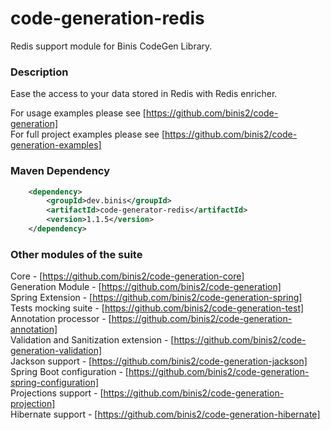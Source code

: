 # code-generation-redis

Redis support module for Binis CodeGen Library.

### Description

Ease the access to your data stored in Redis with Redis enricher.


For usage examples please see [https://github.com/binis2/code-generation]    
For full project examples please see [https://github.com/binis2/code-generation-examples] 

### Maven Dependency
```xml
    <dependency>
        <groupId>dev.binis</groupId>
        <artifactId>code-generator-redis</artifactId>
        <version>1.1.5</version>
    </dependency>
```

### Other modules of the suite

Core - [https://github.com/binis2/code-generation-core]   
Generation Module - [https://github.com/binis2/code-generation]   
Spring Extension - [https://github.com/binis2/code-generation-spring]   
Tests mocking suite - [https://github.com/binis2/code-generation-test]   
Annotation processor - [https://github.com/binis2/code-generation-annotation]   
Validation and Sanitization extension - [https://github.com/binis2/code-generation-validation]   
Jackson support - [https://github.com/binis2/code-generation-jackson]   
Spring Boot configuration - [https://github.com/binis2/code-generation-spring-configuration]   
Projections support - [https://github.com/binis2/code-generation-projection]   
Hibernate support - [https://github.com/binis2/code-generation-hibernate]   